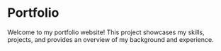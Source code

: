 # Portfolio
Welcome to my portfolio website! This project showcases my skills, projects, and provides an overview of my background and experience.
